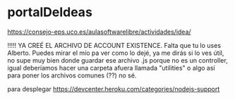 # portalDeIdeas

https://consejo-eps.uco.es/aulasoftwarelibre/actividades/idea/

!!!!! YA CREÉ EL ARCHIVO DE ACCOUNT EXISTENCE. Falta que tu lo uses Alberto. Puedes mirar el mío pa ver como lo dejé, ya me dirás si lo ves útil, no supe muy bien donde guardar ese archivo .js porque no es un controller, igual deberíamos hacer una carpeta afuera llamada "utilities" o algo así para poner los archivos comunes (??) no sé.

para desplegar
https://devcenter.heroku.com/categories/nodejs-support
